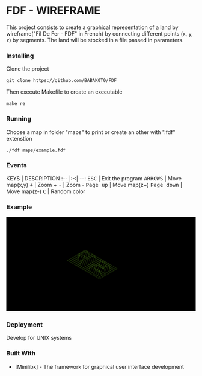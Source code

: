 # FDF - WIREFRAME

This project consists to create a graphical representation of a land by wireframe("Fil De Fer - FDF" in French) by connecting different points (x, y, z) by segments.
The land will be stocked in a file passed in parameters.

### Installing

Clone the project

```
git clone https://github.com/BABAK0T0/FDF
```

Then execute Makefile to create an executable

```
make re
```

### Running

Choose a map in folder "maps" to print or create an other with ".fdf" extenstion

```
./fdf maps/example.fdf
```

### Events

KEYS | DESCRIPTION
:-- |:-:| --:
<kbd>ESC</kbd> | Exit the program
<kbd>ARROWS</kbd> | Move map(x,y)
<kbd>+</kbd> | Zoom +
<kbd>-</kbd> | Zoom -
<kbd>Page up</kbd> | Move map(z+)
<kbd>Page down</kbd> | Move map(z-)
<kbd>C</kbd> | Random color

### Example

![map_example](./42.png "maps/42.fdf")

### Deployment

Develop for UNIX systems

### Built With

* [Minilibx] - The framework for graphical user interface development

